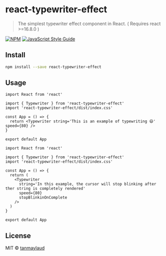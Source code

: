 # react-typewriter-effect

> The simplest typewriter effect component in React. ( Requires react >=16.8.0 )

[![NPM](https://img.shields.io/npm/v/react-typewriter-effect.svg)](https://www.npmjs.com/package/react-typewriter-effect) [![JavaScript Style Guide](https://img.shields.io/badge/code_style-standard-brightgreen.svg)](https://standardjs.com)

## Install

```bash
npm install --save react-typewriter-effect
```

## Usage

```tsx
import React from 'react'

import { Typewriter } from 'react-typewriter-effect'
import 'react-typewriter-effect/dist/index.css'

const App = () => {
  return <Typewriter string='This is an example of typewriting 😄' speed={80} />
}

export default App
```

```tsx
import React from 'react'

import { Typewriter } from 'react-typewriter-effect'
import 'react-typewriter-effect/dist/index.css'

const App = () => {
  return (
    <Typewriter
      string='In this example, the cursor will stop blinking after ther string is completely rendered'
      speed={80}
      stopBlinkinOnComplete
    />
  )
}

export default App
```

## License

MIT © [tanmaylaud](https://github.com/tanmaylaud)

